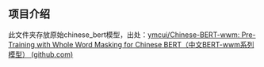 ## 项目介绍

此文件夹存放原始chinese_bert模型，出处：[ymcui/Chinese-BERT-wwm: Pre-Training with Whole Word Masking for Chinese BERT（中文BERT-wwm系列模型） (github.com)](https://github.com/ymcui/chinese-bert-wwm)